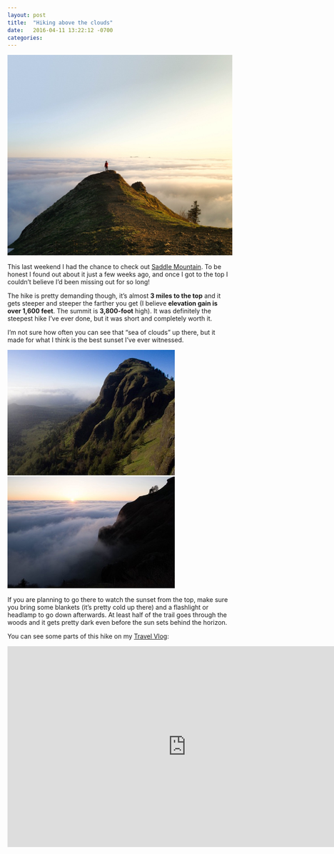 ```yaml
---
layout: post
title:  "Hiking above the clouds"
date:   2016-04-11 13:22:12 -0700
categories:
---
```


![Saddle Mountain](/images/blog/20160411_saddle/20160411_saddle1.jpg)

This last weekend I had the chance to check out [Saddle Mountain](https://goo.gl/maps/DHcNc7Jh4eB2). To be honest I found out about it just a few weeks ago, and once I got to the top I couldn’t believe I’d been missing out for so long!

The hike is pretty demanding though, it’s almost **3 miles to the top** and it gets steeper and steeper the farther you get (I believe **elevation gain is over 1,600 feet**. The summit is **3,800-foot** high). It was definitely the steepest hike I’ve ever done, but it was short and completely worth it.

I’m not sure how often you can see that “sea of clouds” up there, but it made for what I think is the best sunset I’ve ever witnessed.

![Saddle Mountain](/images/blog/20160411_saddle/20160411_saddle2.jpeg) ![Saddle Mountain](/images/blog/20160411_saddle/20160411_saddle3.jpeg)

If you are planning to go there to watch the sunset from the top, make sure you bring some blankets (it’s pretty cold up there) and a flashlight or headlamp to go down afterwards. At least half of the trail goes through the woods and it gets pretty dark even before the sun sets behind the horizon.

You can see some parts of this hike on my [Travel Vlog](http://youtube.com/c/aowsphotos):

<iframe width="800" height="450" src="https://www.youtube.com/embed/7W0KBz4K1lw" frameborder="0" allowfullscreen></iframe>
